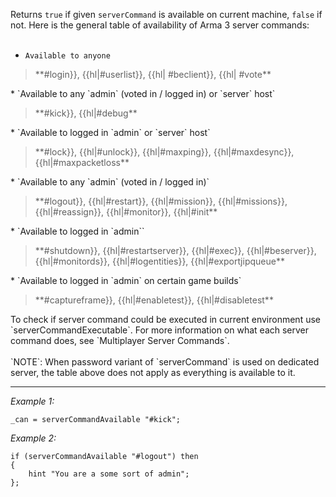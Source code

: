 Returns `true` if given `serverCommand` is available on current machine, `false` if not. Here is the general table of availability of Arma 3 server commands:
<br><br>
* `Available to anyone`
<blockquote>**#login}}, {{hl|#userlist}}, {{hl| #beclient}}, {{hl| #vote**</blockquote>
* `Available to any `admin` (voted in / logged in) or `server` host`
<blockquote>**#kick}}, {{hl|#debug**</blockquote>
* `Available to logged in `admin` or `server` host`
<blockquote>**#lock}}, {{hl|#unlock}}, {{hl|#maxping}}, {{hl|#maxdesync}}, {{hl|#maxpacketloss**</blockquote>
* `Available to any `admin` (voted in / logged in)`
<blockquote>**#logout}}, {{hl|#restart}}, {{hl|#mission}}, {{hl|#missions}}, {{hl|#reassign}}, {{hl|#monitor}}, {{hl|#init**</blockquote>
* `Available to logged in `admin``
<blockquote>**#shutdown}}, {{hl|#restartserver}}, {{hl|#exec}}, {{hl|#beserver}}, {{hl|#monitords}}, {{hl|#logentities}}, {{hl|#exportjipqueue**</blockquote>
* `Available to logged in `admin` on certain game builds`
<blockquote>**#captureframe}}, {{hl|#enabletest}}, {{hl|#disabletest**</blockquote>
To check if server command could be executed in current environment use `serverCommandExecutable`. For more information on what each server command does, see `Multiplayer Server Commands`.<br><br>
`NOTE`: When password variant of `serverCommand` is used on dedicated server, the table above does not apply as everything is available to it.


---
*Example 1:*
```sqf
_can = serverCommandAvailable "#kick";
```

*Example 2:*
```sqf
if (serverCommandAvailable "#logout") then 
{
	hint "You are a some sort of admin";
};
```